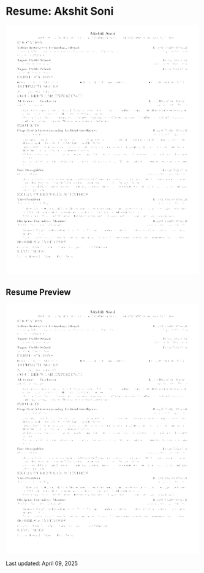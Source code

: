 # Resume: Akshit Soni
![](https://github.com/Akshit-Soni/Resume/blob/main/resume.png)

## Resume Preview

![Resume](resume.png)


Last updated: April 09, 2025
